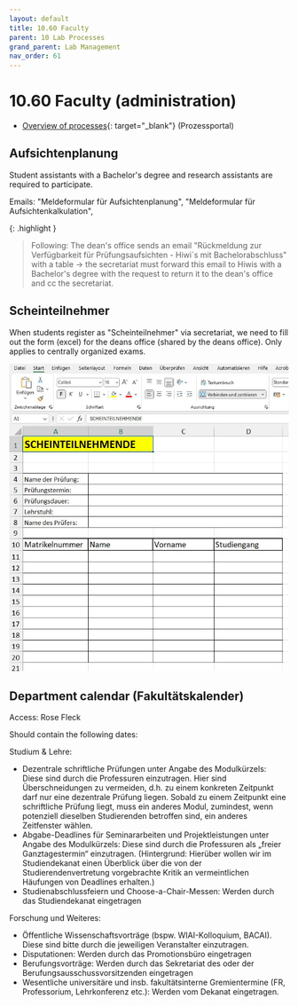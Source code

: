 ```yaml
---
layout: default
title: 10.60 Faculty
parent: 10 Lab Processes
grand_parent: Lab Management
nav_order: 61
---
```


# 10.60 Faculty (administration)

- [Overview of processes](https://www.uni-bamberg.de/qm/prozesse-studium-und-lehre/prozessportal/){: target="_blank"} (Prozessportal)

## Aufsichtenplanung

Student assistants with a Bachelor's degree and research assistants are required to participate.

Emails: "Meldeformular für Aufsichtenplanung", "Meldeformular für Aufsichtenkalkulation", 

{: .highlight }
> Following: The dean's office sends an email "Rückmeldung zur Verfügbarkeit für Prüfungsaufsichten - Hiwi´s mit Bachelorabschluss" with a table -> the secretariat must forward this email to Hiwis with a Bachelor's degree with the request to return it to the dean's office and cc the secretariat.

<!-- 
Response:

```
```
-->

## Scheinteilnehmer
When students register as "Scheinteilnehmer" via secretariat, we need to fill out the form (excel) for the deans office (shared by the deans office). Only applies to centrally organized exams.

![Scheinteilnehmerliste](../../../assets/images/Beispiel_Scheinteilnehmer-Excel.JPG)

## Department calendar (Fakultätskalender)

Access: Rose Fleck

Should contain the following dates:

Studium & Lehre:

- Dezentrale schriftliche Prüfungen unter Angabe des Modulkürzels: Diese sind durch die Professuren einzutragen. Hier sind Überschneidungen zu vermeiden, d.h. zu einem konkreten Zeitpunkt darf nur eine dezentrale Prüfung liegen. Sobald zu einem Zeitpunkt eine schriftliche Prüfung liegt, muss ein anderes Modul, zumindest, wenn potenziell dieselben Studierenden betroffen sind, ein anderes Zeitfenster wählen.
- Abgabe-Deadlines für Seminararbeiten und Projektleistungen unter Angabe des Modulkürzels: Diese sind durch die Professuren als „freier Ganztagestermin“ einzutragen. (Hintergrund: Hierüber wollen wir im Studiendekanat einen Überblick über die von der Studierendenvertretung vorgebrachte Kritik an vermeintlichen Häufungen von Deadlines erhalten.)
- Studienabschlussfeiern und Choose-a-Chair-Messen: Werden durch das Studiendekanat eingetragen

Forschung und Weiteres:

- Öffentliche Wissenschaftsvorträge (bspw. WIAI-Kolloquium, BACAI). Diese sind bitte durch die jeweiligen Veranstalter einzutragen.
- Disputationen: Werden durch das Promotionsbüro eingetragen
- Berufungsvorträge: Werden durch das Sekretariat des oder der Berufungsausschussvorsitzenden eingetragen
- Wesentliche universitäre und insb. fakultätsinterne Gremientermine (FR, Professorium, Lehrkonferenz etc.): Werden vom Dekanat eingetragen.
